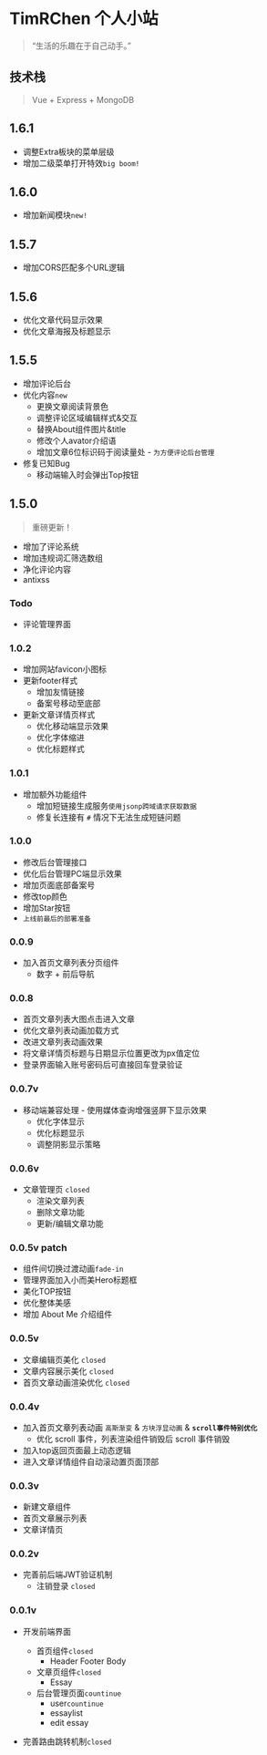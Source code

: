 # TimRChen 个人小站
>   “生活的乐趣在于自己动手。”

## 技术栈
>   Vue + Express + MongoDB

## 1.6.1

-  调整Extra板块的菜单层级
-  增加二级菜单打开特效`big boom!`

## 1.6.0

-  增加新闻模块`new!`

## 1.5.7

-  增加CORS匹配多个URL逻辑

## 1.5.6

-  优化文章代码显示效果
-  优化文章海报及标题显示

## 1.5.5

-   增加评论后台
-   优化内容`new`
    -   更换文章阅读背景色
    -   调整评论区域编辑样式&交互
    -   替换About组件图片&title
    -   修改个人avator介绍语
    -   增加文章6位标识码于阅读量处 - `为方便评论后台管理`
-   修复已知Bug
    -   移动端输入时会弹出Top按钮

## 1.5.0

>   重磅更新！
-   增加了评论系统
-   增加违规词汇筛选数组
-   净化评论内容
-   antixss

###  Todo

-   评论管理界面

### 1.0.2

-   增加网站favicon小图标
-   更新footer样式
    -   增加友情链接
    -   备案号移动至底部
-   更新文章详情页样式
    -   优化移动端显示效果
    -   优化字体缩进
    -   优化标题样式

### 1.0.1

-   增加额外功能组件
    -   增加短链接生成服务`使用jsonp跨域请求获取数据`
    -   修复长连接有 `#` 情况下无法生成短链问题

### 1.0.0

-   修改后台管理接口
-   优化后台管理PC端显示效果
-   增加页面底部备案号
-   修改top颜色
-   增加Star按钮
-   `上线前最后的部署准备`

### 0.0.9

-   加入首页文章列表分页组件
    -   数字 + 前后导航

### 0.0.8

-   首页文章列表大图点击进入文章
-   优化文章列表动画加载方式
-   改进文章列表动画效果
-   将文章详情页标题与日期显示位置更改为px值定位
-   登录界面输入账号密码后可直接回车登录验证

### 0.0.7v

-   移动端兼容处理 - 使用媒体查询增强竖屏下显示效果
    - 优化字体显示
    - 优化标题显示
    - 调整阴影显示策略

### 0.0.6v

-   文章管理页 `closed`
    - 渲染文章列表
    - 删除文章功能
    - 更新/编辑文章功能


### 0.0.5v patch

-   组件间切换过渡动画`fade-in`
-   管理界面加入小而美Hero标题框
-   美化TOP按钮
-   优化整体美感
-   增加 About Me 介绍组件


### 0.0.5v

-   文章编辑页美化 `closed`
-   文章内容展示美化 `closed`
-   首页文章动画渲染优化 `closed`

### 0.0.4v

-   加入首页文章列表动画 `高斯渐变` & `方块浮显动画` & **`scroll事件特别优化`**
    -   优化 scroll 事件，列表渲染组件销毁后 scroll 事件销毁
-   加入top返回页面最上动态逻辑
-   进入文章详情组件自动滚动置页面顶部

### 0.0.3v

-   新建文章组件
-   首页文章展示列表
-   文章详情页


### 0.0.2v

-   完善前后端JWT验证机制
    -   注销登录 `closed`


### 0.0.1v

-   开发前端界面
    -   首页组件`closed`
        - Header Footer Body
    -   文章页组件`closed`
        - Essay
    -   后台管理页面`countinue`
        - user`countinue`
        - essaylist
        - edit essay

-   完善路由跳转机制`closed`




